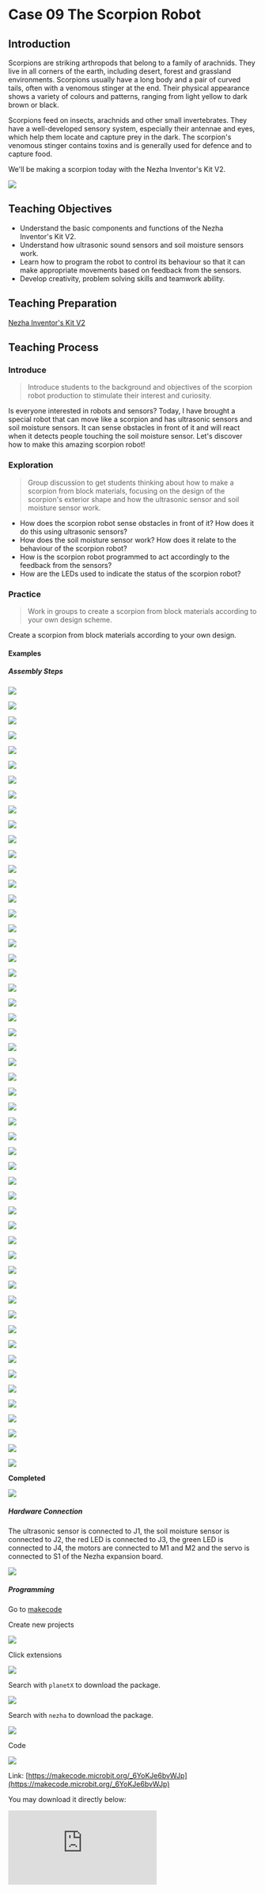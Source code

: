 ﻿---
sidebar_position: 10
---

# Case 09 The Scorpion Robot

## Introduction 

Scorpions are striking arthropods that belong to a family of arachnids. They live in all corners of the earth, including desert, forest and grassland environments. Scorpions usually have a long body and a pair of curved tails, often with a venomous stinger at the end. Their physical appearance shows a variety of colours and patterns, ranging from light yellow to dark brown or black.

Scorpions feed on insects, arachnids and other small invertebrates. They have a well-developed sensory system, especially their antennae and eyes, which help them locate and capture prey in the dark. The scorpion's venomous stinger contains toxins and is generally used for defence and to capture food.


We'll be making a scorpion today with the Nezha Inventor's Kit V2.

![](https://wiki-media-ef.oss-cn-hongkong.aliyuncs.com//images/nezha-inventors-kit-v2-case-09-01.png)


## Teaching Objectives

- Understand the basic components and functions of the Nezha Inventor's Kit V2.
- Understand how ultrasonic sound sensors and soil moisture sensors work.
- Learn how to program the robot to control its behaviour so that it can make appropriate movements based on feedback from the sensors.
- Develop creativity, problem solving skills and teamwork ability.

## Teaching Preparation

[Nezha Inventor's Kit V2](https://www.elecfreaks.com/nezha-inventor-s-kit-v2-for-micro-bit.html)


## Teaching Process

### Introduce

>Introduce students to the background and objectives of the scorpion robot production to stimulate their interest and curiosity.

Is everyone interested in robots and sensors? Today, I have brought a special robot that can move like a scorpion and has ultrasonic sensors and soil moisture sensors. It can sense obstacles in front of it and will react when it detects people touching the soil moisture sensor. Let's discover how to make this amazing scorpion robot!

### Exploration

>Group discussion to get students thinking about how to make a scorpion from block materials, focusing on the design of the scorpion's exterior shape and how the ultrasonic sensor and soil moisture sensor work.

- How does the scorpion robot sense obstacles in front of it? How does it do this using ultrasonic sensors?
- How does the soil moisture sensor work? How does it relate to the behaviour of the scorpion robot?
- How is the scorpion robot programmed to act accordingly to the feedback from the sensors?
- How are the LEDs used to indicate the status of the scorpion robot?

### Practice

>Work in groups to create a scorpion from block materials according to your own design scheme.

Create a scorpion from block materials according to your own design.



#### Examples

##### Assembly Steps


![](https://wiki-media-ef.oss-cn-hongkong.aliyuncs.com//images/nezha-inventors-kit-v2-step-09-01.png)

![](https://wiki-media-ef.oss-cn-hongkong.aliyuncs.com//images/nezha-inventors-kit-v2-step-09-02.png)

![](https://wiki-media-ef.oss-cn-hongkong.aliyuncs.com//images/nezha-inventors-kit-v2-step-09-03.png)

![](https://wiki-media-ef.oss-cn-hongkong.aliyuncs.com//images/nezha-inventors-kit-v2-step-09-04.png)

![](https://wiki-media-ef.oss-cn-hongkong.aliyuncs.com//images/nezha-inventors-kit-v2-step-09-05.png)

![](https://wiki-media-ef.oss-cn-hongkong.aliyuncs.com//images/nezha-inventors-kit-v2-step-09-06.png)

![](https://wiki-media-ef.oss-cn-hongkong.aliyuncs.com//images/nezha-inventors-kit-v2-step-09-07.png)

![](https://wiki-media-ef.oss-cn-hongkong.aliyuncs.com//images/nezha-inventors-kit-v2-step-09-08.png)

![](https://wiki-media-ef.oss-cn-hongkong.aliyuncs.com//images/nezha-inventors-kit-v2-step-09-09.png)

![](https://wiki-media-ef.oss-cn-hongkong.aliyuncs.com//images/nezha-inventors-kit-v2-step-09-10.png)

![](https://wiki-media-ef.oss-cn-hongkong.aliyuncs.com//images/nezha-inventors-kit-v2-step-09-11.png)

![](https://wiki-media-ef.oss-cn-hongkong.aliyuncs.com//images/nezha-inventors-kit-v2-step-09-12.png)

![](https://wiki-media-ef.oss-cn-hongkong.aliyuncs.com//images/nezha-inventors-kit-v2-step-09-13.png)

![](https://wiki-media-ef.oss-cn-hongkong.aliyuncs.com//images/nezha-inventors-kit-v2-step-09-14.png)

![](https://wiki-media-ef.oss-cn-hongkong.aliyuncs.com//images/nezha-inventors-kit-v2-step-09-15.png)

![](https://wiki-media-ef.oss-cn-hongkong.aliyuncs.com//images/nezha-inventors-kit-v2-step-09-16.png)

![](https://wiki-media-ef.oss-cn-hongkong.aliyuncs.com//images/nezha-inventors-kit-v2-step-09-17.png)

![](https://wiki-media-ef.oss-cn-hongkong.aliyuncs.com//images/nezha-inventors-kit-v2-step-09-18.png)

![](https://wiki-media-ef.oss-cn-hongkong.aliyuncs.com//images/nezha-inventors-kit-v2-step-09-19.png)

![](https://wiki-media-ef.oss-cn-hongkong.aliyuncs.com//images/nezha-inventors-kit-v2-step-09-20.png)

![](https://wiki-media-ef.oss-cn-hongkong.aliyuncs.com//images/nezha-inventors-kit-v2-step-09-21.png)

![](https://wiki-media-ef.oss-cn-hongkong.aliyuncs.com//images/nezha-inventors-kit-v2-step-09-22.png)

![](https://wiki-media-ef.oss-cn-hongkong.aliyuncs.com//images/nezha-inventors-kit-v2-step-09-23.png)

![](https://wiki-media-ef.oss-cn-hongkong.aliyuncs.com//images/nezha-inventors-kit-v2-step-09-24.png)

![](https://wiki-media-ef.oss-cn-hongkong.aliyuncs.com//images/nezha-inventors-kit-v2-step-09-25.png)

![](https://wiki-media-ef.oss-cn-hongkong.aliyuncs.com//images/nezha-inventors-kit-v2-step-09-26.png)

![](https://wiki-media-ef.oss-cn-hongkong.aliyuncs.com//images/nezha-inventors-kit-v2-step-09-27.png)

![](https://wiki-media-ef.oss-cn-hongkong.aliyuncs.com//images/nezha-inventors-kit-v2-step-09-28.png)

![](https://wiki-media-ef.oss-cn-hongkong.aliyuncs.com//images/nezha-inventors-kit-v2-step-09-29.png)

![](https://wiki-media-ef.oss-cn-hongkong.aliyuncs.com//images/nezha-inventors-kit-v2-step-09-30.png)

![](https://wiki-media-ef.oss-cn-hongkong.aliyuncs.com//images/nezha-inventors-kit-v2-step-09-31.png)

![](https://wiki-media-ef.oss-cn-hongkong.aliyuncs.com//images/nezha-inventors-kit-v2-step-09-32.png)

![](https://wiki-media-ef.oss-cn-hongkong.aliyuncs.com//images/nezha-inventors-kit-v2-step-09-33.png)

![](https://wiki-media-ef.oss-cn-hongkong.aliyuncs.com//images/nezha-inventors-kit-v2-step-09-34.png)

![](https://wiki-media-ef.oss-cn-hongkong.aliyuncs.com//images/nezha-inventors-kit-v2-step-09-35.png)

![](https://wiki-media-ef.oss-cn-hongkong.aliyuncs.com//images/nezha-inventors-kit-v2-step-09-36.png)

![](https://wiki-media-ef.oss-cn-hongkong.aliyuncs.com//images/nezha-inventors-kit-v2-step-09-37.png)

![](https://wiki-media-ef.oss-cn-hongkong.aliyuncs.com//images/nezha-inventors-kit-v2-step-09-38.png)

![](https://wiki-media-ef.oss-cn-hongkong.aliyuncs.com//images/nezha-inventors-kit-v2-step-09-39.png)

![](https://wiki-media-ef.oss-cn-hongkong.aliyuncs.com//images/nezha-inventors-kit-v2-step-09-40.png)

![](https://wiki-media-ef.oss-cn-hongkong.aliyuncs.com//images/nezha-inventors-kit-v2-step-09-41.png)

![](https://wiki-media-ef.oss-cn-hongkong.aliyuncs.com//images/nezha-inventors-kit-v2-step-09-42.png)

![](https://wiki-media-ef.oss-cn-hongkong.aliyuncs.com//images/nezha-inventors-kit-v2-step-09-43.png)

![](https://wiki-media-ef.oss-cn-hongkong.aliyuncs.com//images/nezha-inventors-kit-v2-step-09-44.png)

![](https://wiki-media-ef.oss-cn-hongkong.aliyuncs.com//images/nezha-inventors-kit-v2-step-09-45.png)

![](https://wiki-media-ef.oss-cn-hongkong.aliyuncs.com//images/nezha-inventors-kit-v2-step-09-46.png)

![](https://wiki-media-ef.oss-cn-hongkong.aliyuncs.com//images/nezha-inventors-kit-v2-step-09-47.png)

![](https://wiki-media-ef.oss-cn-hongkong.aliyuncs.com//images/nezha-inventors-kit-v2-step-09-48.png)

![](https://wiki-media-ef.oss-cn-hongkong.aliyuncs.com//images/nezha-inventors-kit-v2-step-09-49.png)

![](https://wiki-media-ef.oss-cn-hongkong.aliyuncs.com//images/nezha-inventors-kit-v2-step-09-50.png)

![](https://wiki-media-ef.oss-cn-hongkong.aliyuncs.com//images/nezha-inventors-kit-v2-step-09-51.png)

![](https://wiki-media-ef.oss-cn-hongkong.aliyuncs.com//images/nezha-inventors-kit-v2-step-09-52.png)

![](https://wiki-media-ef.oss-cn-hongkong.aliyuncs.com//images/nezha-inventors-kit-v2-step-09-53.png)

**Completed**

![](https://wiki-media-ef.oss-cn-hongkong.aliyuncs.com//images/nezha-inventors-kit-v2-case-09-01.png)

##### Hardware Connection

The ultrasonic sensor is connected to J1, the soil moisture sensor is connected to J2, the red LED is connected to J3, the green LED is connected to J4, the motors are connected to M1 and M2 and the servo is connected to S1 of the Nezha expansion board.

![](https://wiki-media-ef.oss-cn-hongkong.aliyuncs.com//images/nezha-inventors-kit-v2-case-09-02.png)

##### Programming 

Go to [makecode](https://makecode.microbit.org/#)

Create new projects

![](https://wiki-media-ef.oss-cn-hongkong.aliyuncs.com//images/nezha-inventors-kit-v2-case-19-03.png)

Click extensions

![](https://wiki-media-ef.oss-cn-hongkong.aliyuncs.com//images/nezha-inventors-kit-v2-case-19-04.png)

Search with `planetX` to download the package. 

![](https://wiki-media-ef.oss-cn-hongkong.aliyuncs.com//images/nezha-inventors-kit-v2-case-19-05.png)

Search with `nezha` to download the package. 

![](https://wiki-media-ef.oss-cn-hongkong.aliyuncs.com//images/nezha-inventors-kit-v2-case-19-06.png)

Code

![](https://wiki-media-ef.oss-cn-hongkong.aliyuncs.com//images/nezha-inventors-kit-v2-case-09-07.png)


Link: [https://makecode.microbit.org/_6YoKJe6bvWJp](https://makecode.microbit.org/_6YoKJe6bvWJp)

You may download it directly below:

<div
    style={{
        position: 'relative',
        paddingBottom: '60%',
        overflow: 'hidden',
    }}
>
    <iframe
        src="https://makecode.microbit.org/_6YoKJe6bvWJp"
        frameborder="0"
        sandbox="allow-popups allow-forms allow-scripts allow-same-origin"
        style={{
            position: 'absolute',
            width: '100%',
            height: '100%',
        }}
    />
</div>


### Demonstration

>Present in groups and compare the results and effectiveness of each group.

#### Result

When the scorpion's tail is touched, the scorpion travels forward and when an obstacle is detected ahead it stops and begins to clip.

![](https://wiki-media-ef.oss-cn-hongkong.aliyuncs.com//images/nezha-inventors-kit-v2-case-09.gif)

### Reflection

>Share in groups so that students in each group can share their production process and insights, summarise the problems and solutions they encountered, and evaluate their strengths and weaknesses.
